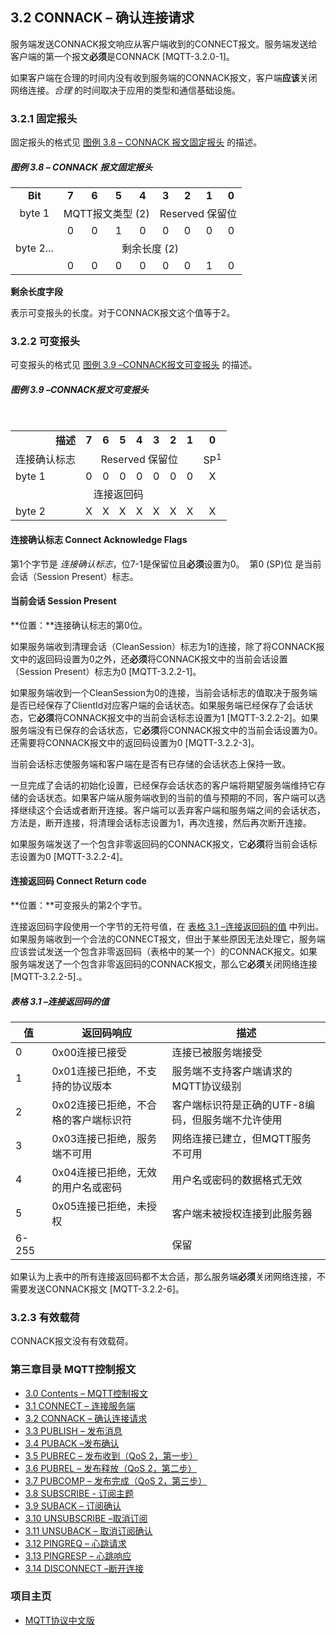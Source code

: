 ## 3.2 CONNACK – 确认连接请求


服务端发送CONNACK报文响应从客户端收到的CONNECT报文。服务端发送给客户端的第一个报文**必须**是CONNACK \[MQTT-3.2.0-1\]。

如果客户端在合理的时间内没有收到服务端的CONNACK报文，客户端**应该**关闭网络连接。*合理* 的时间取决于应用的类型和通信基础设施。

### 3.2.1 固定报头

固定报头的格式见 [图例 3.8 – CONNACK 报文固定报头](#_Figure_3.8_–) 的描述。

##### 图例 3.8 – CONNACK 报文固定报头

  <table style="text-align:center">
     <tr>
       <td align="center"><strong>Bit</strong></td>
       <td align="center"><strong>7</strong></td>
       <td align="center"><strong>6</strong></td>
       <td align="center"><strong>5</strong></td>
       <td align="center"><strong>4</strong></td>
       <td align="center"><strong>3</strong></td>
       <td align="center"><strong>2</strong></td>
       <td align="center"><strong>1</strong></td>
       <td align="center"><strong>0</strong></td>
     </tr>
     <tr>
       <td>byte 1</td>
       <td colspan="4" align="center">MQTT报文类型 (2)</td>
       <td colspan="4" align="center">Reserved 保留位</td>
     </tr>
     <tr>
       <td></td>
       <td align="center">0</td>
       <td align="center">0</td>
       <td align="center">1</td>
       <td align="center">0</td>
       <td align="center">0</td>
       <td align="center">0</td>
       <td align="center">0</td>
       <td align="center">0</td>
     </tr>
     <tr>
       <td>byte 2...</td>
       <td colspan="8" align="center">剩余长度 (2)</td>
     </tr>
     <tr>
       <td></td>
       <td align="center">0</td>
       <td align="center">0</td>
       <td align="center">0</td>
       <td align="center">0</td>
       <td align="center">0</td>
       <td align="center">0</td>
       <td align="center">1</td>
       <td align="center">0</td>
     </tr>
   </table>

**剩余长度字段**

表示可变报头的长度。对于CONNACK报文这个值等于2。

### 3.2.2 可变报头

可变报头的格式见 [图例 3.9 –CONNACK报文可变报头](#_图例_3.9_–CONNACK报文可变报头) 的描述。

##### 图例 3.9 –CONNACK报文可变报头

  <table style="text-align:center">
     <tr>
      <td></td>
      <td align="center"><strong>描述</strong></td>
      <td align="center"><strong>7</strong></td>
      <td align="center"><strong>6</strong></td>
      <td align="center"><strong>5</strong></td>
      <td align="center"><strong>4</strong></td>
      <td align="center"><strong>3</strong></td>
      <td align="center"><strong>2</strong></td>
      <td align="center"><strong>1</strong></td>
      <td align="center"><strong>0</strong></td>
     </tr>
     <tr>
       <td colspan="2">连接确认标志</td>
       <td colspan="7" align="center">Reserved 保留位</td>
       <td align="center">SP<sup>1</sup></td>
     </tr>
     <tr>
       <td align="center">byte 1</td>
       <td></td>
       <td align="center">0</td>
       <td align="center">0</td>
       <td align="center">0</td>
       <td align="center">0</td>
       <td align="center">0</td>
       <td align="center">0</td>
       <td align="center">0</td>
       <td align="center">X</td>
     </tr>
     <tr>
       <td colspan="10">连接返回码</td>
     </tr>
     <tr>
       <td align="center">byte 2</td>
       <td></td>
       <td align="center">X</td>
       <td align="center">X</td>
       <td align="center">X</td>
       <td align="center">X</td>
       <td align="center">X</td>
       <td align="center">X</td>
       <td align="center">X</td>
       <td align="center">X</td>
     </tr>
   </table>

#### 连接确认标志 Connect Acknowledge Flags

第1个字节是 *连接确认标志*，位7-1是保留位且**必须**设置为0。 
第0 (SP)位 是当前会话（Session Present）标志。

#### 当前会话 Session Present

**位置：**连接确认标志的第0位。

如果服务端收到清理会话（CleanSession）标志为1的连接，除了将CONNACK报文中的返回码设置为0之外，还**必须**将CONNACK报文中的当前会话设置（Session Present）标志为0 \[MQTT-3.2.2-1\]。

如果服务端收到一个CleanSession为0的连接，当前会话标志的值取决于服务端是否已经保存了ClientId对应客户端的会话状态。如果服务端已经保存了会话状态，它**必须**将CONNACK报文中的当前会话标志设置为1 \[MQTT-3.2.2-2\]。如果服务端没有已保存的会话状态，它**必须**将CONNACK报文中的当前会话设置为0。还需要将CONNACK报文中的返回码设置为0 \[MQTT-3.2.2-3\]。

当前会话标志使服务端和客户端在是否有已存储的会话状态上保持一致。

一旦完成了会话的初始化设置，已经保存会话状态的客户端将期望服务端维持它存储的会话状态。如果客户端从服务端收到的当前的值与预期的不同，客户端可以选择继续这个会话或者断开连接。客户端可以丢弃客户端和服务端之间的会话状态，方法是，断开连接，将清理会话标志设置为1，再次连接，然后再次断开连接。

如果服务端发送了一个包含非零返回码的CONNACK报文，它**必须**将当前会话标志设置为0 \[MQTT-3.2.2-4\]。

#### 连接返回码 Connect Return code

**位置：**可变报头的第2个字节。

连接返回码字段使用一个字节的无符号值，在 [表格 3.1 –连接返回码的值](#_表格_3.1_–连接返回码的值) 中列出。如果服务端收到一个合法的CONNECT报文，但出于某些原因无法处理它，服务端应该尝试发送一个包含非零返回码（表格中的某一个）的CONNACK报文。如果服务端发送了一个包含非零返回码的CONNACK报文，那么它**必须**关闭网络连接 \[MQTT-3.2.2-5\].。

##### 表格 3.1 –连接返回码的值

| **值** | **返回码响应**                       | **描述**                                          |
|--------|--------------------------------------|---------------------------------------------------|
| 0      | 0x00连接已接受                       | 连接已被服务端接受                                |
| 1      | 0x01连接已拒绝，不支持的协议版本     | 服务端不支持客户端请求的MQTT协议级别              |
| 2      | 0x02连接已拒绝，不合格的客户端标识符 | 客户端标识符是正确的UTF-8编码，但服务端不允许使用 |
| 3      | 0x03连接已拒绝，服务端不可用         | 网络连接已建立，但MQTT服务不可用                  |
| 4      | 0x04连接已拒绝，无效的用户名或密码   | 用户名或密码的数据格式无效                        |
| 5      | 0x05连接已拒绝，未授权               | 客户端未被授权连接到此服务器                      |
| 6-255  |                                      | 保留                                              |

如果认为上表中的所有连接返回码都不太合适，那么服务端**必须**关闭网络连接，不需要发送CONNACK报文 \[MQTT-3.2.2-6\]。

### 3.2.3 有效载荷

CONNACK报文没有有效载荷。


### 第三章目录 MQTT控制报文

- [3.0 Contents – MQTT控制报文](03-ControlPackets.md)
- [3.1 CONNECT – 连接服务端](0301-CONNECT.md)
- [3.2 CONNACK – 确认连接请求](0302-CONNACK.md)
- [3.3 PUBLISH – 发布消息](0303-PUBLISH.md)
- [3.4 PUBACK –发布确认](0304-PUBACK.md)
- [3.5 PUBREC – 发布收到（QoS 2，第一步）](0305-PUBREC.md)
- [3.6 PUBREL – 发布释放（QoS 2，第二步）](0306-PUBREL.md)
- [3.7 PUBCOMP – 发布完成（QoS 2，第三步）](0307-PUBCOMP.md)
- [3.8 SUBSCRIBE - 订阅主题](0308-SUBSCRIBE.md)
- [3.9 SUBACK – 订阅确认](0309-SUBACK.md)
- [3.10 UNSUBSCRIBE –取消订阅](0310-UNSUBSCRIBE.md)
- [3.11 UNSUBACK – 取消订阅确认](0311-UNSUBACK.md)
- [3.12 PINGREQ – 心跳请求](0312-PINGREQ.md)
- [3.13 PINGRESP – 心跳响应](0313-PINGRESP.md)
- [3.14 DISCONNECT –断开连接](0314-DISCONNECT.md)

### 项目主页

- [MQTT协议中文版](https://github.com/mcxiaoke/mqtt)


